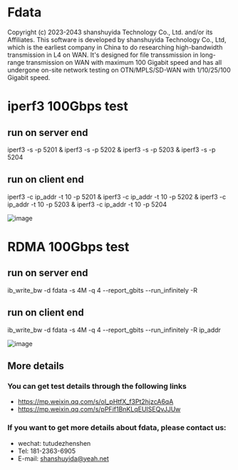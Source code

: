 Fdata
============
Copyright (c) 2023-2043 shanshuyida Technology Co., Ltd. and/or its Affiliates.
This software is developed by shanshuyida Technology Co., Ltd,
which is the earliest company in China to do researching high-bandwidth transmission in L4 on WAN.
It's designed for file transsmission in long-range transmission on WAN with maximum 100 Gigabit speed
and has all undergone on-site network testing on OTN/MPLS/SD-WAN with 1/10/25/100 Gigabit speed.

# iperf3 100Gbps test
## run on server end
iperf3 -s -p 5201 & iperf3 -s -p 5202 & iperf3 -s -p 5203 & iperf3 -s -p 5204

## run on client end
iperf3 -c ip_addr -t 10 -p 5201 & iperf3 -c ip_addr -t 10 -p 5202 & iperf3 -c ip_addr -t 10 -p 5203 & iperf3 -c ip_addr -t 10 -p 5204

![image](https://github.com/user-attachments/assets/76c777f6-a96f-4218-8852-340b98e64791)
##

# RDMA 100Gbps test
## run on server end
ib_write_bw -d fdata -s 4M -q 4 --report_gbits --run_infinitely -R

## run on client end
ib_write_bw -d fdata -s 4M -q 4 --report_gbits --run_infinitely -R ip_addr

![image](https://github.com/user-attachments/assets/f30adce6-21d7-4b8d-8fdb-3e0ac868759b)
##

## More details
### You can get test details through the following links
- https://mp.weixin.qq.com/s/oI_pHtfX_f3Pt2hjzcA6qA
- https://mp.weixin.qq.com/s/pPFif1BnKLqEUISEQvJJUw


### If you want to get more details about fdata, please contact us: 
- wechat: tutudezhenshen
- Tel: 181-2363-6905
- E-mail: shanshuyida@yeah.net
